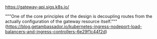 https://gateway-api.sigs.k8s.io/

"""One of the core principles of the design is decoupling routes from the actually configuration of the gateway resource itself."""(https://blog.getambassador.io/kubernetes-ingress-nodeport-load-balancers-and-ingress-controllers-6e29f1c44f2d)
